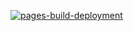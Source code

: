 [![pages-build-deployment](https://github.com/Christonn93/grindatunet/actions/workflows/pages/pages-build-deployment/badge.svg)](https://github.com/Christonn93/grindatunet/actions/workflows/pages/pages-build-deployment)
